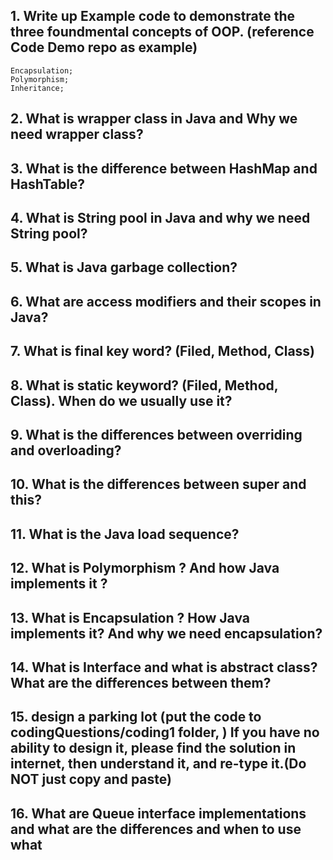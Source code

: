 ## 1. Write up Example code to demonstrate the three foundmental concepts of OOP. (reference Code Demo repo as example)
```
Encapsulation;
Polymorphism;
Inheritance;
```

## 2. What is wrapper class in Java and Why we need wrapper class?
## 3. What is the difference between HashMap and HashTable?
## 4. What is String pool in Java and why we need String pool?
## 5. What is Java garbage collection?
## 6. What are access modifiers and their scopes in Java?
## 7. What is final key word? (Filed, Method, Class)
## 8. What is static keyword? (Filed, Method, Class). When do we usually use it?
## 9. What is the differences between overriding and overloading?
## 10. What is the differences between super and this?
## 11. What is the Java load sequence?
## 12. What is Polymorphism ? And how Java implements it ?
## 13. What is Encapsulation ? How Java implements it? And why we need encapsulation?
## 14. What is Interface and what is abstract class? What are the differences between them?
## 15. design a parking lot (put the code to codingQuestions/coding1 folder, ) If you have no ability to design it, please find the solution in internet, then understand it, and re-type it.(Do NOT just copy and paste)

## 16. What are Queue interface implementations and what are the differences and when to use what
